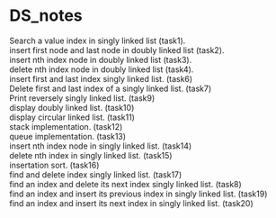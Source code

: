 # DS_notes
Search a value index in singly linked list (task1).<br>
insert first node and last node in doubly linked list (task2).<br>
insert nth index node in doubly linked list (task3).</br>
delete nth index node in doubly linked list (task4).</br>
insert first and last index singly linked list.  (task6)</br>
Delete first and last index of a singly linked list. (task7)</br>
Print reversely singly linked list. (task9)</br>
display doubly linked list. (task10)</br>
display circular linked list. (task11)</br>
stack implementation. (task12)</br>
queue implementation.  (task13)</br>
insert nth index node in singly linked list.  (task14)</br>
delete nth index in singly linked list. (task15)</br>
insertation sort. (task16)</br>
find and delete index singly linked list. (task17)</br>
find an index and delete its next index singly linked list. (task8)</br>
find an index and insert its previous index in singly linked list. (task19)</br>
find an index and insert its next index in singly linked list. (task20)</br>
